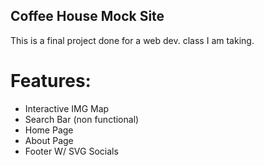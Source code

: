 ## Coffee House Mock Site

This is a final project done for a web dev. class I am taking.

# Features:
- Interactive IMG Map
- Search Bar (non functional)
- Home Page
- About Page
- Footer W/ SVG Socials
